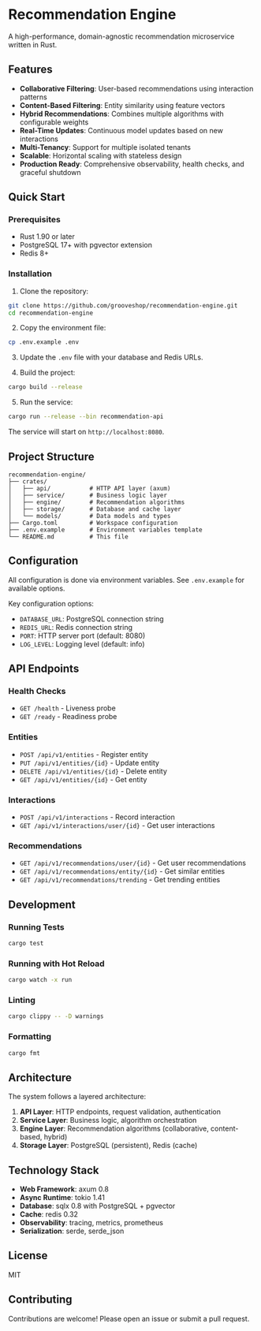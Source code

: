 # Recommendation Engine

A high-performance, domain-agnostic recommendation microservice written in Rust.

## Features

- **Collaborative Filtering**: User-based recommendations using interaction patterns
- **Content-Based Filtering**: Entity similarity using feature vectors
- **Hybrid Recommendations**: Combines multiple algorithms with configurable weights
- **Real-Time Updates**: Continuous model updates based on new interactions
- **Multi-Tenancy**: Support for multiple isolated tenants
- **Scalable**: Horizontal scaling with stateless design
- **Production Ready**: Comprehensive observability, health checks, and graceful shutdown

## Quick Start

### Prerequisites

- Rust 1.90 or later
- PostgreSQL 17+ with pgvector extension
- Redis 8+

### Installation

1. Clone the repository:
```bash
git clone https://github.com/grooveshop/recommendation-engine.git
cd recommendation-engine
```

2. Copy the environment file:
```bash
cp .env.example .env
```

3. Update the `.env` file with your database and Redis URLs.

4. Build the project:
```bash
cargo build --release
```

5. Run the service:
```bash
cargo run --release --bin recommendation-api
```

The service will start on `http://localhost:8080`.

## Project Structure

```
recommendation-engine/
├── crates/
│   ├── api/           # HTTP API layer (axum)
│   ├── service/       # Business logic layer
│   ├── engine/        # Recommendation algorithms
│   ├── storage/       # Database and cache layer
│   └── models/        # Data models and types
├── Cargo.toml         # Workspace configuration
├── .env.example       # Environment variables template
└── README.md          # This file
```

## Configuration

All configuration is done via environment variables. See `.env.example` for available options.

Key configuration options:
- `DATABASE_URL`: PostgreSQL connection string
- `REDIS_URL`: Redis connection string
- `PORT`: HTTP server port (default: 8080)
- `LOG_LEVEL`: Logging level (default: info)

## API Endpoints

### Health Checks
- `GET /health` - Liveness probe
- `GET /ready` - Readiness probe

### Entities
- `POST /api/v1/entities` - Register entity
- `PUT /api/v1/entities/{id}` - Update entity
- `DELETE /api/v1/entities/{id}` - Delete entity
- `GET /api/v1/entities/{id}` - Get entity

### Interactions
- `POST /api/v1/interactions` - Record interaction
- `GET /api/v1/interactions/user/{id}` - Get user interactions

### Recommendations
- `GET /api/v1/recommendations/user/{id}` - Get user recommendations
- `GET /api/v1/recommendations/entity/{id}` - Get similar entities
- `GET /api/v1/recommendations/trending` - Get trending entities

## Development

### Running Tests
```bash
cargo test
```

### Running with Hot Reload
```bash
cargo watch -x run
```

### Linting
```bash
cargo clippy -- -D warnings
```

### Formatting
```bash
cargo fmt
```

## Architecture

The system follows a layered architecture:

1. **API Layer**: HTTP endpoints, request validation, authentication
2. **Service Layer**: Business logic, algorithm orchestration
3. **Engine Layer**: Recommendation algorithms (collaborative, content-based, hybrid)
4. **Storage Layer**: PostgreSQL (persistent), Redis (cache)

## Technology Stack

- **Web Framework**: axum 0.8
- **Async Runtime**: tokio 1.41
- **Database**: sqlx 0.8 with PostgreSQL + pgvector
- **Cache**: redis 0.32
- **Observability**: tracing, metrics, prometheus
- **Serialization**: serde, serde_json

## License

MIT

## Contributing

Contributions are welcome! Please open an issue or submit a pull request.
